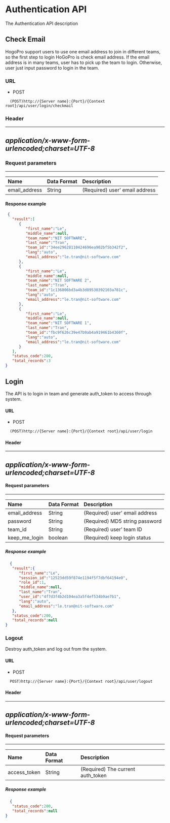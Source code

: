 # Authentication API
  The Authentication API description


## Check Email

HogoPro support users to use one email address to join in different teams, so the first step to login HoGoPro is check email address. If the email address is in many teams, user has to pick up the team to login. Otherwise, user just input password to login in the team.


### URL
- POST
```` URL
  (POST)http://{Server name}:{Port}/{Context root}/api/user/login/checkmail
````


### Header

  --------------------------------------------------------------------------------------------------
  *application/x-www-form-urlencoded;charset=UTF-8*
  --------------------------------------------------------------------------------------------------

### Request parameters

  ---------------------------------------------------------------------------- --------------------------------------------------------------------------------- -----------------------
| Name | Data Format | Description |
|:---|:---|:---|
| email_address | String | (Required) user' email address |


#### Response example
```json
 {  
   "result":[  
      {  
         "first_name":"Le",
         "middle_name":null,
         "team_name":"NIT SOFTWARE",
         "last_name":"Tran",
         "team_id":"34ee29628110424696ea902bf5b342f2",
         "lang":"auto",
         "email_address":"le.tran@nit-software.com"
      },
      {  
         "first_name":"Le",
         "middle_name":null,
         "team_name":"NIT SOFTWARE 2",
         "last_name":"Tran",
         "team_id":"1c136806bd3a4b3d89530392103a781c",
         "lang":"auto",
         "email_address":"le.tran@nit-software.com"
      },
      {  
         "first_name":"Le",
         "middle_name":null,
         "team_name":"NIT SOFTWARE 1",
         "last_name":"Tran",
         "team_id":"fbc9f626c39e47b9ab4a919461b4360f",
         "lang":"auto",
         "email_address":"le.tran@nit-software.com"
      }
   ],
   "status_code":200,
   "total_records":3
}
```

## Login

The API is to login in team and generate auth_token to access through system.

#### URL
- POST
```` URL
  (POST)http://{Server name}:{Port}/{Context root}/api/user/login
````

#### Header

  --------------------------------------------------------------------------------------------------
  *application/x-www-form-urlencoded;charset=UTF-8*
  --------------------------------------------------------------------------------------------------

#### Request parameters

  -------------------------------------------------------------------------- --------------------------------------------------------------------------------- ----------------------------------------------------------------------------------------
| Name | Data Format | Description |
|:---|:---|:---|
| email_address | String | (Required) user' email address |
| password | String | (Required) MD5 string password |
| team_id | String | (Required) user' team ID |
| keep_me_login | boolean | (Required) keep login status |



##### Response example

```json
  {  
   "result":{  
      "first_name":"Le",
      "session_id":"12523dd59f874e1194f5f7dbf64194e0",
      "role_id":1,
      "middle_name":null,
      "last_name":"Tran",
      "user_id":"4f7d3f4b2d104ea3a5f4ef534b9ae7b1",
      "lang":"auto",
      "email_address":"le.tran@nit-software.com"
   },
   "status_code":200,
   "total_records":null
}
```


### Logout

Destroy auth_token and log out from the system.

#### URL
- POST
```` URL
  POST)http://{Server name}:{Port}/{Context root}/api/user/logout
````


#### Header

  --------------------------------------------------------------------------------------------------
  *application/x-www-form-urlencoded;charset=UTF-8*
  --------------------------------------------------------------------------------------------------

#### Request parameters

  -------------------------------------------------------------------------- --------------------------------------------------------------------------------- ----------------------------------------------------------------------------------------
| Name | Data Format | Description |
|:---|:---|:---|
| access_token | String | (Required) The current auth_token |



##### Response example

```json
  {  
   "status_code":200,
   "total_records":null
}
```
